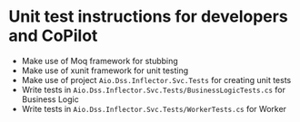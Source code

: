 # Unit test instructions for developers and CoPilot

- Make use of Moq framework for stubbing
- Make use of xunit framework for unit testing
- Make use of project `Aio.Dss.Inflector.Svc.Tests` for creating unit tests
- Write tests in `Aio.Dss.Inflector.Svc.Tests/BusinessLogicTests.cs` for Business Logic
- Write tests in `Aio.Dss.Inflector.Svc.Tests/WorkerTests.cs` for Worker
